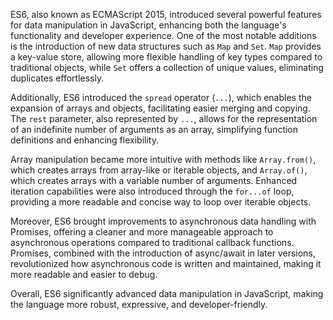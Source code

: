 ES6, also known as ECMAScript 2015, introduced several powerful features for data manipulation in JavaScript, enhancing both the language's functionality and developer experience. One of the most notable additions is the introduction of new data structures such as `Map` and `Set`. `Map` provides a key-value store, allowing more flexible handling of key types compared to traditional objects, while `Set` offers a collection of unique values, eliminating duplicates effortlessly.

Additionally, ES6 introduced the `spread` operator (`...`), which enables the expansion of arrays and objects, facilitating easier merging and copying. The `rest` parameter, also represented by `...`, allows for the representation of an indefinite number of arguments as an array, simplifying function definitions and enhancing flexibility.

Array manipulation became more intuitive with methods like `Array.from()`, which creates arrays from array-like or iterable objects, and `Array.of()`, which creates arrays with a variable number of arguments. Enhanced iteration capabilities were also introduced through the `for...of` loop, providing a more readable and concise way to loop over iterable objects.

Moreover, ES6 brought improvements to asynchronous data handling with Promises, offering a cleaner and more manageable approach to asynchronous operations compared to traditional callback functions. Promises, combined with the introduction of async/await in later versions, revolutionized how asynchronous code is written and maintained, making it more readable and easier to debug.

Overall, ES6 significantly advanced data manipulation in JavaScript, making the language more robust, expressive, and developer-friendly.
